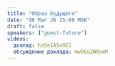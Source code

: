 ```yaml
---
title: "Образ будущего"
date: "08 Mar 20 15:00 MSK"
draft: false
speakers: ["guest-future"]
videos:
  доклад: hzEeIA5a9EI
  обсуждение доклада: mw9GGZW0vmM
---
```

